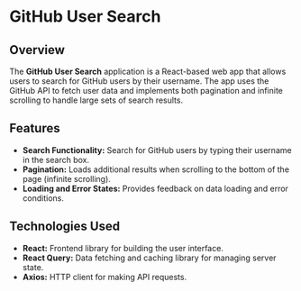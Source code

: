 # GitHub User Search

## Overview

The **GitHub User Search** application is a React-based web app that allows users to search for GitHub users by their username. The app uses the GitHub API to fetch user data and implements both pagination and infinite scrolling to handle large sets of search results. 

## Features

- **Search Functionality:** Search for GitHub users by typing their username in the search box.
- **Pagination:** Loads additional results when scrolling to the bottom of the page (infinite scrolling).
- **Loading and Error States:** Provides feedback on data loading and error conditions.

## Technologies Used

- **React:** Frontend library for building the user interface.
- **React Query:** Data fetching and caching library for managing server state.
- **Axios:** HTTP client for making API requests.



